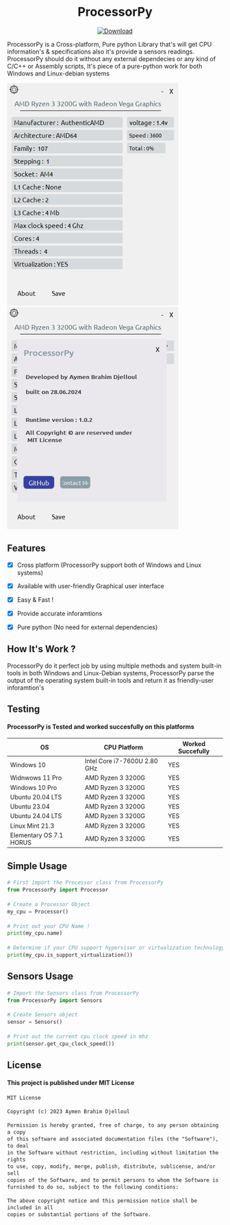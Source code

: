 <!-- GitHub README.md -->

<h1 align="center">ProcessorPy</h1>

<div align="center">
  <a href="https://github.com/aymenbrahimdjelloul/ProcessorPy/releases/download/v1.0.2/ProcessorPy.zip">
    <img src="https://img.shields.io/badge/Download-ProcessorPy-brightgreen" alt="Download">
  </a>
</div>

<p>ProcessorPy is a Cross-platform, Pure python Library that's will get CPU information's & specifications also it's provide a sensors readings.
ProcessorPy should do it without any external dependecies or any kind of C/C++ or Assembly scripts, It's piece of a pure-python work for both Windows and Linux-debian systems</p>

![Application Screenshot](https://github.com/aymenbrahimdjelloul/ProcessorPy/blob/main/screenshots/ProcessorPy_1.PNG)
![Application Screenshot](https://github.com/aymenbrahimdjelloul/ProcessorPy/blob/main/screenshots/ProcessorPy_2.PNG)

<h2>Features</h2>

- [x] Cross platform (ProcessorPy support both of Windows and Linux systems)

- [x] Available with user-friendly Graphical user interface 

- [x] Easy & Fast !

- [x] Provide accurate inforamtions

- [x] Pure python (No need for external dependencies)

<h2>How It's Work ?</h2>
<p1>ProcessorPy do it perfect job by using multiple methods and system built-in tools in both Windows and Linux-Debian systems,
  ProcessorPy parse the output of the operating system built-in tools and return it as friendly-user inforamtion's
</p1>

<h2>Testing</h2>
<h4>ProcessorPy is Tested and worked succesfully on this platforms</h4>

| OS      | CPU Platform |  Worked Succefully  |
|-----------|---------------|-------------------|
| Windows 10 | Intel Core i7-7600U 2.80 GHz | YES |
| Widnwows 11 Pro  | AMD Ryzen 3 3200G | YES |
| Windows 10 Pro | AMD Ryzen 3 3200G | YES |
| Ubuntu 20.04 LTS | AMD Ryzen 3 3200G | YES |
| Ubuntu 23.04 | AMD Ryzen 3 3200G | YES |
| Ubuntu 24.04 LTS | AMD Ryzen 3 3200G | YES |
| Linux Mint 21.3 | AMD Ryzen 3 3200G | YES |
| Elementary OS 7.1 HORUS | AMD Ryzen 3 3200G | YES |


Simple Usage
-----
~~~python
# First import the Processor class from ProcessorPy
from ProcessorPy import Processor

# Create a Processor Object
my_cpu = Processor()

# Print out your CPU Name !
print(my_cpu.name)

# Determine if your CPU support hypervisor or virtualization technology
print(my_cpu.is_support_virtualization())

~~~

Sensors Usage
-----
~~~python
# Import the Sensors class from ProcessorPy
from ProcessorPy import Sensors

# Create Sensors object
sensor = Sensors()

# Print out the current cpu clock speed in mhz
print(sensor.get_cpu_clock_speed())

~~~


<h2>License</h2>
<h4>This project is published under MIT License </h4>

~~~
MIT License

Copyright (c) 2023 Aymen Brahim Djelloul

Permission is hereby granted, free of charge, to any person obtaining a copy
of this software and associated documentation files (the "Software"), to deal
in the Software without restriction, including without limitation the rights
to use, copy, modify, merge, publish, distribute, sublicense, and/or sell
copies of the Software, and to permit persons to whom the Software is
furnished to do so, subject to the following conditions:

The above copyright notice and this permission notice shall be included in all
copies or substantial portions of the Software.

~~~

